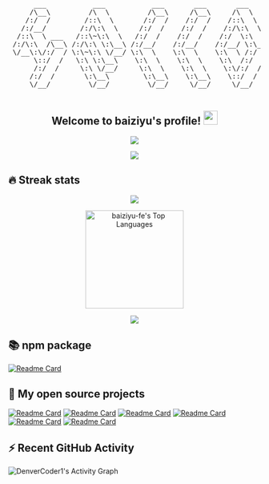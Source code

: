 <pre align="center">
      ___           ___           ___       ___       ___     
     /\__\         /\  \         /\__\     /\__\     /\  \    
    /:/  /        /::\  \       /:/  /    /:/  /    /::\  \   
   /:/__/        /:/\:\  \     /:/  /    /:/  /    /:/\:\  \  
  /::\  \ ___   /::\~\:\  \   /:/  /    /:/  /    /:/  \:\  \ 
 /:/\:\  /\__\ /:/\:\ \:\__\ /:/__/    /:/__/    /:/__/ \:\__\
 \/__\:\/:/  / \:\~\:\ \/__/ \:\  \    \:\  \    \:\  \ /:/  /
      \::/  /   \:\ \:\__\    \:\  \    \:\  \    \:\  /:/  / 
      /:/  /     \:\ \/__/     \:\  \    \:\  \    \:\/:/  /  
     /:/  /       \:\__\        \:\__\    \:\__\    \::/  /   
     \/__/         \/__/         \/__/     \/__/     \/__/    

</pre>

<h2 align="center">
  Welcome to baiziyu's profile!
  <img src="https://media.giphy.com/media/hvRJCLFzcasrR4ia7z/giphy.gif" width="28">
  
</h2>

<p align="center">
  <img src="https://readme-typing-svg.herokuapp.com?font=&color=1F108B&center=true&vCenter=true&lines=%E5%89%8D%E7%AB%AF%E5%A4%96%E5%8D%96%E9%AA%91%E6%89%8B%E7%9A%84%E4%B8%AA%E4%BA%BA%E4%BB%93%E5%BA%93;React%E3%80%81NodeJS%E3%80%81CSS%E2%80%A6%E2%80%A6%E4%BC%98%E7%A7%80%E9%A1%B9%E7%9B%AE%E6%94%B6%E8%97%8F%E5%AE%B6;%E6%94%B6%E8%97%8F%E5%8D%B3%E5%AD%A6%E4%BC%9A%E6%95%99%E8%82%B2%E5%A4%A7%E5%B8%88%E6%9C%AC%E4%BA%BA;%E5%9B%BD%E5%AE%B6%E7%BA%A7%E9%80%80%E5%A0%82%E9%BC%93%E6%BC%94%E5%91%98;%E5%A6%82%E6%9E%9C%E6%9C%89%E4%BD%A0%E5%96%9C%E6%AC%A2%E7%9A%84%E5%86%85%E5%AE%B9%EF%BC%8C%E5%B0%B1%E4%B8%8B%E5%8D%95%E5%90%A7%F0%9F%92%96~">
  
</p>

<div align="center">
  <img src="https://camo.githubusercontent.com/992babdffd8c74a1502de375fbdf7e4d54773242/68747470733a2f2f6d656469612e67697068792e636f6d2f6d656469612f53576f536b4e36447854737a71494b4571762f67697068792e676966" />
</div>

## 🔥 Streak stats


<p align="center">
  <img src="https://github-readme-streak-stats.herokuapp.com/?user=baiziyu-fe&theme=nightowl">
</p>
<p align="center">
  <img alt="baiziyu-fe's Top Languages" src="https://denvercoder1-github-readme-stats.vercel.app/api/top-langs/?username=baiziyu-fe&langs_count=8&layout=compact&theme=react&hide_border=true&bg_color=1F222E&title_color=F85D7F&icon_color=F8D866" height="196px"/>
</p>
<p align="center">
  <img src="https://github-readme-stats.vercel.app/api?username=baiziyu-fe&hide=contribs,prs&count_private=true&theme=radical">
</p>


## 📚 npm package

[![Readme Card](https://github-readme-stats.vercel.app/api/pin/?username=baiziyu-fe&repo=pre-me-cli&theme=nightowl)](https://www.npmjs.com/package/pre-me-cli)

## 📘 My open source projects

[![Readme Card](https://github-readme-stats.vercel.app/api/pin/?username=baiziyu-fe&repo=use-hooks&theme=radical)](https://www.npmjs.com/package/pre-me-cli)
[![Readme Card](https://github-readme-stats.vercel.app/api/pin/?username=baiziyu-fe&repo=housekeeper-fe&theme=nightowl)](https://github.com/baiziyu-fe/housekeeper-fe)
[![Readme Card](https://github-readme-stats.vercel.app/api/pin/?username=baiziyu-fe&repo=XDU-smart-lab&theme=tokyonight)](https://github.com/baiziyu-fe/XDU-smart-lab)
[![Readme Card](https://github-readme-stats.vercel.app/api/pin/?username=baiziyu-fe&repo=nest-learn-dev&theme=cobalt)](https://github.com/baiziyu-fe/nest-learn-dev)
[![Readme Card](https://github-readme-stats.vercel.app/api/pin/?username=baiziyu-fe&repo=free-note&theme=vue-dark)](https://github.com/baiziyu-fe/free-note)
[![Readme Card](https://github-readme-stats.vercel.app/api/pin/?username=baiziyu-fe&repo=messy-notes&theme=material-palenight)](https://github.com/baiziyu-fe/messy-notes)

## ⚡ Recent GitHub Activity
<img alt="DenverCoder1's Activity Graph" src="https://activity-graph.herokuapp.com/graph?username=baiziyu-fe&bg_color=1F222E&color=F8D866&line=F85D7F&point=FFFFFF&hide_border=true" />
